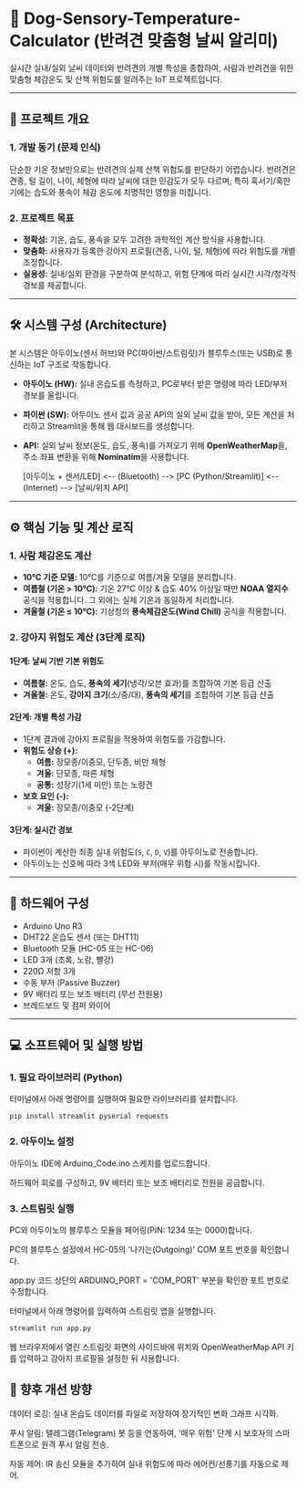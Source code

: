 # 🐾 Dog-Sensory-Temperature-Calculator (반려견 맞춤형 날씨 알리미)

실시간 실내/실외 날씨 데이터와 반려견의 개별 특성을 종합하여, 사람과 반려견을 위한 맞춤형 체감온도 및 산책 위험도를 알려주는 IoT 프로젝트입니다.



---

## 📅 프로젝트 개요

### 1. 개발 동기 (문제 인식)
단순한 기온 정보만으로는 반려견의 실제 산책 위험도를 판단하기 어렵습니다. 반려견은 견종, 털 길이, 나이, 체형에 따라 날씨에 대한 민감도가 모두 다르며, 특히 혹서기/혹한기에는 습도와 풍속이 체감 온도에 치명적인 영향을 미칩니다.

### 2. 프로젝트 목표
* **정확성:** 기온, 습도, 풍속을 모두 고려한 과학적인 계산 방식을 사용합니다.
* **맞춤화:** 사용자가 등록한 강아지 프로필(견종, 나이, 털, 체형)에 따라 위험도를 개별 조정합니다.
* **실용성:** 실내/실외 환경을 구분하여 분석하고, 위험 단계에 따라 실시간 시각/청각적 경보를 제공합니다.

---

## 🛠️ 시스템 구성 (Architecture)

본 시스템은 아두이노(센서 허브)와 PC(파이썬/스트림릿)가 블루투스(또는 USB)로 통신하는 IoT 구조로 작동합니다.

* **아두이노 (HW):** 실내 온습도를 측정하고, PC로부터 받은 명령에 따라 LED/부저 경보를 울립니다.
* **파이썬 (SW):** 아두이노 센서 값과 공공 API의 실외 날씨 값을 받아, 모든 계산을 처리하고 Streamlit을 통해 웹 대시보드를 생성합니다.
* **API:** 실외 날씨 정보(온도, 습도, 풍속)를 가져오기 위해 **OpenWeatherMap**을, 주소 좌표 변환을 위해 **Nominatim**을 사용합니다.

  [아두이노 + 센서/LED] <-- (Bluetooth) --> [PC (Python/Streamlit)] <-- (Internet) --> [날씨/위치 API]

---

## ⚙️ 핵심 기능 및 계산 로직

### 1. 사람 체감온도 계산
* **10℃ 기준 모델:** 10℃를 기준으로 여름/겨울 모델을 분리합니다.
* **여름철 (기온 > 10℃):** 기온 27℃ 이상 & 습도 40% 이상일 때만 **NOAA 열지수** 공식을 적용합니다. 그 외에는 실제 기온과 동일하게 처리합니다.
* **겨울철 (기온 ≤ 10℃):** 기상청의 **풍속체감온도(Wind Chill)** 공식을 적용합니다.

### 2. 강아지 위험도 계산 (3단계 로직)

#### 1단계: 날씨 기반 기본 위험도
* **여름철:** 온도, 습도, **풍속의 세기**(냉각/오븐 효과)를 조합하여 기본 등급 산출
* **겨울철:** 온도, **강아지 크기**(소/중/대), **풍속의 세기**를 조합하여 기본 등급 산출

#### 2단계: 개별 특성 가감
* 1단계 결과에 강아지 프로필을 적용하여 위험도를 가감합니다.
* **위험도 상승 (+):**
    * **여름:** 장모종/이중모, 단두종, 비만 체형
    * **겨울:** 단모종, 마른 체형
    * **공통:** 성장기(1세 미만) 또는 노령견
* **보호 요인 (-):**
    * **겨울:** 장모종/이중모 (-2단계)

#### 3단계: 실시간 경보
* 파이썬이 계산한 최종 실내 위험도(`S`, `C`, `D`, `V`)를 아두이노로 전송합니다.
* 아두이노는 신호에 따라 3색 LED와 부저(매우 위험 시)를 작동시킵니다.

---

## 🔧 하드웨어 구성

* Arduino Uno R3
* DHT22 온습도 센서 (또는 DHT11)
* Bluetooth 모듈 (HC-05 또는 HC-06)
* LED 3개 (초록, 노랑, 빨강)
* 220Ω 저항 3개
* 수동 부저 (Passive Buzzer)
* 9V 배터리 또는 보조 배터리 (무선 전원용)
* 브레드보드 및 점퍼 와이어

---

## 💻 소프트웨어 및 실행 방법

### 1. 필요 라이브러리 (Python)
터미널에서 아래 명령어를 실행하여 필요한 라이브러리를 설치합니다.
```bash
pip install streamlit pyserial requests
```

### 2. 아두이노 설정
아두이노 IDE에 Arduino_Code.ino 스케치를 업로드합니다.

하드웨어 회로를 구성하고, 9V 배터리 또는 보조 배터리로 전원을 공급합니다.

### 3. 스트림릿 실행
PC와 아두이노의 블루투스 모듈을 페어링(PIN: 1234 또는 0000)합니다.

PC의 블루투스 설정에서 HC-05의 '나가는(Outgoing)' COM 포트 번호를 확인합니다.

app.py 코드 상단의 ARDUINO_PORT = 'COM_PORT' 부분을 확인한 포트 번호로 수정합니다.

터미널에서 아래 명령어를 입력하여 스트림릿 앱을 실행합니다.
```bash
streamlit run app.py
```
웹 브라우저에서 열린 스트림릿 화면의 사이드바에 위치와 OpenWeatherMap API 키를 입력하고 강아지 프로필을 설정한 뒤 사용합니다.

## 🚀 향후 개선 방향
데이터 로깅: 실내 온습도 데이터를 파일로 저장하여 장기적인 변화 그래프 시각화.

푸시 알림: 텔레그램(Telegram) 봇 등을 연동하여, '매우 위험' 단계 시 보호자의 스마트폰으로 원격 푸시 알림 전송.

자동 제어: IR 송신 모듈을 추가하여 실내 위험도에 따라 에어컨/선풍기를 자동으로 제어.
